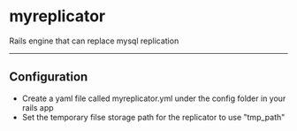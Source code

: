 myreplicator
============

Rails engine that can replace mysql replication

--------------------------

Configuration
---------------------------
* Create a yaml file called myreplicator.yml under the config folder in your rails app
* Set the temporary filse storage path for the replicator to use "tmp_path" 